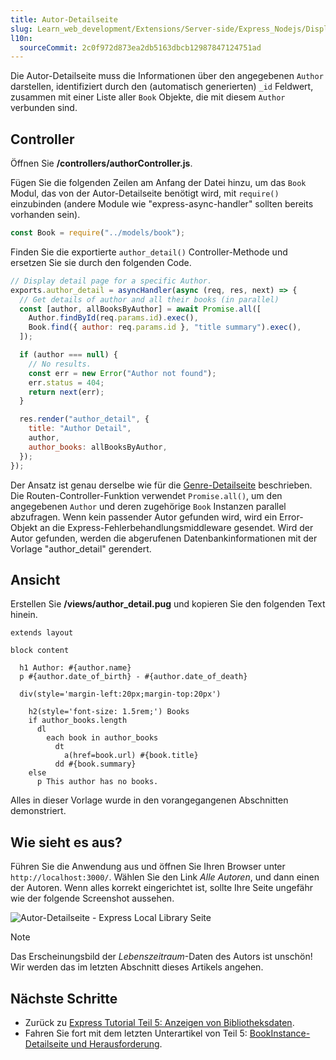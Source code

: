 ```yaml
---
title: Autor-Detailseite
slug: Learn_web_development/Extensions/Server-side/Express_Nodejs/Displaying_data/Author_detail_page
l10n:
  sourceCommit: 2c0f972d873ea2db5163dbcb12987847124751ad
---
```


Die Autor-Detailseite muss die Informationen über den angegebenen `Author` darstellen, identifiziert durch den (automatisch generierten) `_id` Feldwert, zusammen mit einer Liste aller `Book` Objekte, die mit diesem `Author` verbunden sind.

## Controller

Öffnen Sie **/controllers/authorController.js**.

Fügen Sie die folgenden Zeilen am Anfang der Datei hinzu, um das `Book` Modul, das von der Autor-Detailseite benötigt wird, mit `require()` einzubinden (andere Module wie "express-async-handler" sollten bereits vorhanden sein).

```js
const Book = require("../models/book");
```

Finden Sie die exportierte `author_detail()` Controller-Methode und ersetzen Sie sie durch den folgenden Code.

```js
// Display detail page for a specific Author.
exports.author_detail = asyncHandler(async (req, res, next) => {
  // Get details of author and all their books (in parallel)
  const [author, allBooksByAuthor] = await Promise.all([
    Author.findById(req.params.id).exec(),
    Book.find({ author: req.params.id }, "title summary").exec(),
  ]);

  if (author === null) {
    // No results.
    const err = new Error("Author not found");
    err.status = 404;
    return next(err);
  }

  res.render("author_detail", {
    title: "Author Detail",
    author,
    author_books: allBooksByAuthor,
  });
});
```

Der Ansatz ist genau derselbe wie für die [Genre-Detailseite](/de/docs/Learn_web_development/Extensions/Server-side/Express_Nodejs/Displaying_data/Genre_detail_page) beschrieben.
Die Routen-Controller-Funktion verwendet `Promise.all()`, um den angegebenen `Author` und deren zugehörige `Book` Instanzen parallel abzufragen.
Wenn kein passender Autor gefunden wird, wird ein Error-Objekt an die Express-Fehlerbehandlungsmiddleware gesendet.
Wird der Autor gefunden, werden die abgerufenen Datenbankinformationen mit der Vorlage "author_detail" gerendert.

## Ansicht

Erstellen Sie **/views/author_detail.pug** und kopieren Sie den folgenden Text hinein.

```pug
extends layout

block content

  h1 Author: #{author.name}
  p #{author.date_of_birth} - #{author.date_of_death}

  div(style='margin-left:20px;margin-top:20px')

    h2(style='font-size: 1.5rem;') Books
    if author_books.length
      dl
        each book in author_books
          dt
            a(href=book.url) #{book.title}
          dd #{book.summary}
    else
      p This author has no books.
```

Alles in dieser Vorlage wurde in den vorangegangenen Abschnitten demonstriert.

## Wie sieht es aus?

Führen Sie die Anwendung aus und öffnen Sie Ihren Browser unter `http://localhost:3000/`. Wählen Sie den Link _Alle Autoren_, und dann einen der Autoren. Wenn alles korrekt eingerichtet ist, sollte Ihre Seite ungefähr wie der folgende Screenshot aussehen.

![Autor-Detailseite - Express Local Library Seite](locallibary_express_author_detail.png)

> [!NOTE]
> Das Erscheinungsbild der _Lebenszeitraum_-Daten des Autors ist unschön! Wir werden das im letzten Abschnitt dieses Artikels angehen.

## Nächste Schritte

- Zurück zu [Express Tutorial Teil 5: Anzeigen von Bibliotheksdaten](/de/docs/Learn_web_development/Extensions/Server-side/Express_Nodejs/Displaying_data).
- Fahren Sie fort mit dem letzten Unterartikel von Teil 5: [BookInstance-Detailseite und Herausforderung](/de/docs/Learn_web_development/Extensions/Server-side/Express_Nodejs/Displaying_data/BookInstance_detail_page_and_challenge).
